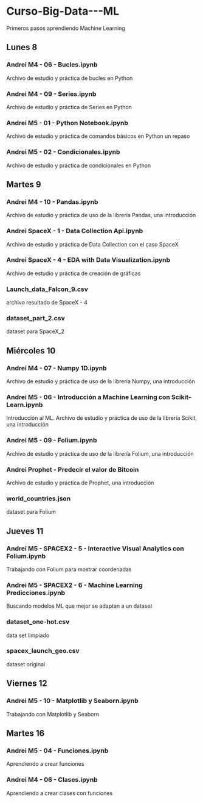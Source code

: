 # Curso-Big-Data---ML
Primeros pasos aprendiendo Machine Learning

## Lunes 8
### Andrei M4 - 06 - Bucles.ipynb

Archivo de estudio y práctica de bucles en Python

### Andrei M4 - 09 - Series.ipynb

Archivo de estudio y práctica de Series en Python

### Andrei M5 - 01 - Python Notebook.ipynb

Archivo de estudio y práctica de comandos básicos en Python un repaso

### Andrei M5 - 02 - Condicionales.ipynb

Archivo de estudio y práctica de condicionales en Python

## Martes 9
### Andrei M4 - 10 - Pandas.ipynb

Archivo de estudio y práctica de uso de la librería Pandas, una introducción

### Andrei SpaceX - 1 - Data Collection Api.ipynb

Archivo de estudio y práctica de Data Collection con el caso SpaceX

### Andrei SpaceX - 4 - EDA with Data Visualization.ipynb

Archivo de estudio y práctica de creación de gráficas

### Launch_data_Falcon_9.csv

archivo resultado de SpaceX - 4

### dataset_part_2.csv

dataset para SpaceX_2

## Miércoles 10
### Andrei M4 - 07 - Numpy 1D.ipynb

Archivo de estudio y práctica de uso de la librería Numpy, una introducción

### Andrei M5 - 06 - Introducción a Machine Learning con Scikit-Learn.ipynb

Introducción al ML. Archivo de estudio y práctica de uso de la librería Scikit, una introducción

### Andrei M5 - 09 - Folium.ipynb

Archivo de estudio y práctica de uso de la librería Folium, una introducción

### Andrei Prophet - Predecir el valor de Bitcoin

Archivo de estudio y práctica de Prophet, una introducción

### world_countries.json

dataset para Folium

## Jueves 11
### Andrei M5 - SPACEX2 - 5 - Interactive Visual Analytics con Folium.ipynb

Trabajando con Folium para mostrar coordenadas

### Andrei M5 - SPACEX2 - 6 - Machine Learning Predicciones.ipynb

Buscando modelos ML que mejor se adaptan a un dataset

### dataset_one-hot.csv

data set limpiado

### spacex_launch_geo.csv

dataset original

## Viernes 12

### Andrei M5 - 10 - Matplotlib y Seaborn.ipynb

Trabajando con Matplotlib y Seaborn

## Martes 16

### Andrei M5 - 04 - Funciones.ipynb

Aprendiendo a crear funciones

### Andrei M4 - 06 - Clases.ipynb

Aprendiendo a crear clases con funciones
